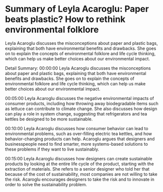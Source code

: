 # Summary of Leyla Acaroglu: Paper beats plastic? How to rethink environmental folklore

Leyla Acaroglu discusses the misconceptions about paper and plastic bags, explaining that both have environmental benefits and drawbacks. She goes on to explain the concepts of environmental folklore and life cycle thinking, which can help us make better choices about our environmental impact.

Detail Summary: 
00:00:00
Leyla Acaroglu discusses the misconceptions about paper and plastic bags, explaining that both have environmental benefits and drawbacks. She goes on to explain the concepts of environmental folklore and life cycle thinking, which can help us make better choices about our environmental impact.

00:05:00
Leyla Acaroglu discusses the negative environmental impacts of consumer products, including how throwing away biodegradable items such as lettuce can contribute to climate change. She also discusses how design can play a role in system change, suggesting that refrigerators and tea kettles be designed to be more sustainable.

00:10:00
Leyla Acaroglu discusses how consumer behavior can lead to environmental problems, such as over-filling electric tea kettles, and how behavior-changing products can help. Acaroglu argues that designers and businesspeople need to find smarter, more systems-based solutions to these problems if they want to live sustainably.

00:15:00
Leyla Acaroglu discusses how designers can create sustainable products by looking at the entire life cycle of the product, starting with the extraction of materials. She refers to a senior designer who told her that because of the cost of sustainability, most companies are not willing to take the risk. Acaroglu encourages designers to take the risk and to innovate in order to solve the sustainability problem.


